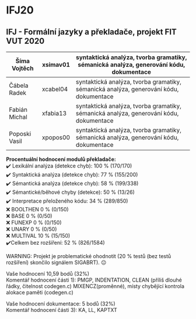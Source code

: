 # IFJ20
## IFJ - Formální jazyky a překladače, projekt FIT VUT 2020

| Šíma Vojtěch  | xsimav01  | syntaktická analýza, tvorba gramatiky, sémanická analýza, generování kódu, dokumentace |
| ------------- | ------------- |  ------------- |
| Čábela Radek  | xcabel04 | syntaktická analýza, tvorba gramatiky, sémanická analýza, generování kódu, dokumentace |
| Fabián Michal  | xfabia13  | syntaktická analýza, tvorba gramatiky, sémanická analýza, generování kódu, dokumentace |
| Poposki Vasil  | xpopos00  | syntaktická analýza, tvorba gramatiky, sémanická analýza, generování kódu, dokumentace |


**Procentuální hodnocení modulů překladače:** <br/>
:heavy_check_mark: Lexikální analýza (detekce chyb): 100 % (170/170) <br/>
:heavy_check_mark: Syntaktická analýza (detekce chyb): 77 % (155/200) <br/>
:heavy_check_mark: Sémantická analýza (detekce chyb): 58 % (199/338) <br/>
:heavy_check_mark: Sémantické/běhové chyby (detekce): 50 % (13/26) <br/>
:heavy_check_mark: Interpretace přeloženého kódu: 34 % (289/850) <br/>
:x:  BOOLTHEN 0 % (0/150) <br/>
:x:  BASE 0 % (0/50) <br/>
:x: FUNEXP 0 % (0/150) <br/>
:x: UNARY 0 % (0/50) <br/>
:x: MULTIVAL 10 % (15/150) <br/>
:heavy_check_mark:Celkem bez rozšíření: 52 % (826/1584) <br/>

WARNING: Projekt je problematické ohodnotit (20 % testů (bez testů rozšíření) skončilo signálem SIGABRT). :neutral_face:

Vaše hodnocení 10,59 bodů (32%)<br/>
  Komentář hodnocení části 1): PMGP, INDENTATION, CLEAN (příliš dlouhé řádky, čitelnost codegen.c) MIXENCZ(proměnné), místy chybějící kontrola alokace paměti (codegen.c)<br/>

Vaše hodnocení dokumentace: 5 bodů  (32%)<br/>
  Komentář hodnocení části 3): KA, LL, KAPTXT<br/>
